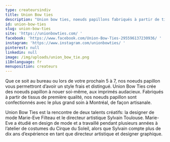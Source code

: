 ```yaml
---
type: createursindiv
title: Union Bow ties
description: "Union bow ties, noeuds papillons fabriqués à partir de tissus de première qualité et confectionnés avec le plus grand soin à Montréal, et ce de façon artisanale"
id: union-bow-ties
slug: union-bow-ties
site: 'https://unionbowties.com/ '
facebook: 'https://www.facebook.com/Union-Bow-Ties-295596137230936/ '
instagram: 'https://www.instagram.com/unionbowties/ '
pinterest: null
linkedin: null
image: /img/uploads/union_bow_tie.png
i18nlanguage: fr
menuposition: createurs
---
```

Que ce soit au bureau ou lors de votre prochain 5 à 7, nos noeuds papillon vous permettront d’avoir un style frais et distingué. Union Bow Ties crée des noeuds papillon à nouer soi-même, aux imprimés audacieux. Fabriqués à partir de tissus de première qualité, nos noeuds papillon sont confectionnés avec le plus grand soin à Montréal, de façon artisanale.

Union Bow Ties est la rencontre de deux talents créatifs: la designer de mode Marie-Eve Filteau et le directeur artistique Sylvain Toulouse. Marie-Eve a étudié en design de mode et a travaillé pendant plusieurs années à l’atelier de costumes du Cirque du Soleil, alors que Sylvain compte plus de dix ans d’expérience en tant que directeur artistique et designer graphique.



